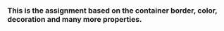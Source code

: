### This is the assignment based on the container border, color, decoration and many more properties.